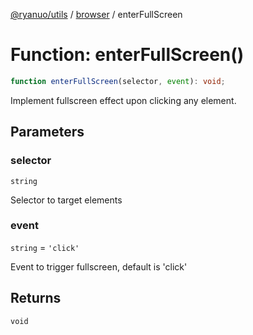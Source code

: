 [@ryanuo/utils](../../index.md) / [browser](../index.md) / enterFullScreen

# Function: enterFullScreen()

```ts
function enterFullScreen(selector, event): void;
```

Implement fullscreen effect upon clicking any element.

## Parameters

### selector

`string`

Selector to target elements

### event

`string` = `'click'`

Event to trigger fullscreen, default is 'click'

## Returns

`void`
